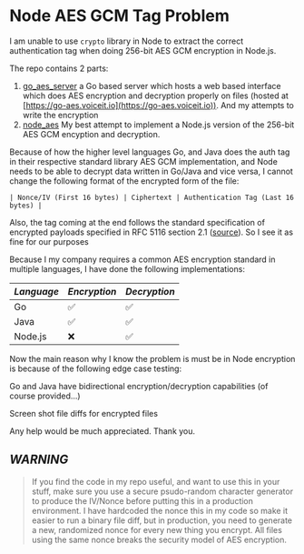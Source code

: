 # Node AES GCM Tag Problem

I am unable to use `crypto` library in Node to extract the correct authentication tag when doing 256-bit AES GCM encryption in Node.js.

The repo contains 2 parts:

1. [go_aes_server](go_aes_server) a Go based server which hosts a web based interface which does AES encryption and decryption properly on files (hosted at [https://go-aes.voiceit.io](https://go-aes.voiceit.io)). And my attempts to write the encryption 
1. [node_aes](node_aes) My best attempt to implement a Node.js version of the 256-bit AES GCM encyption and decryption.

Because of how the higher level languages Go, and Java does the auth tag in their respective standard library AES GCM implementation, and Node needs to be able to decrypt data written in Go/Java and vice versa, I cannot change the following format of the encrypted form of the file:

```
| Nonce/IV (First 16 bytes) | Ciphertext | Authentication Tag (Last 16 bytes) |
```

Also, the tag coming at the end follows the standard specification of encrypted payloads specified in RFC 5116 section 2.1 ([source](https://crypto.stackexchange.com/questions/25249/where-is-the-authentication-tag-stored-in-file-encrypted-using-aes-gcm)). So I see it as fine for our purposes

Because I my company requires a common AES encryption standard in multiple languages, I have done the following implementations:

| *Language* | *Encryption* | *Decryption* |
| -- | -- | -- |
| Go | ✅ | ✅  |
| Java | ✅ | ✅  |
| Node.js | ❌ | ✅  |

Now the main reason why I know the problem is must be in Node encryption is because of the following edge case testing:

Go and Java have bidirectional encryption/decryption capabilities (of course provided...)

Screen shot file diffs for encrypted files

Any help would be much appreciated. Thank you.

## *WARNING*

  > If you find the code in my repo useful, and want to use this in your stuff, make sure you use a secure psudo-random character generator to produce the IV/Nonce before putting this in a production environment. I have hardcoded the nonce this in my code so make it easier to run a binary file diff, but in production, you need to generate a new, randomized nonce for every new thing you encrypt. All files using the same nonce breaks the security model of AES encryption.
